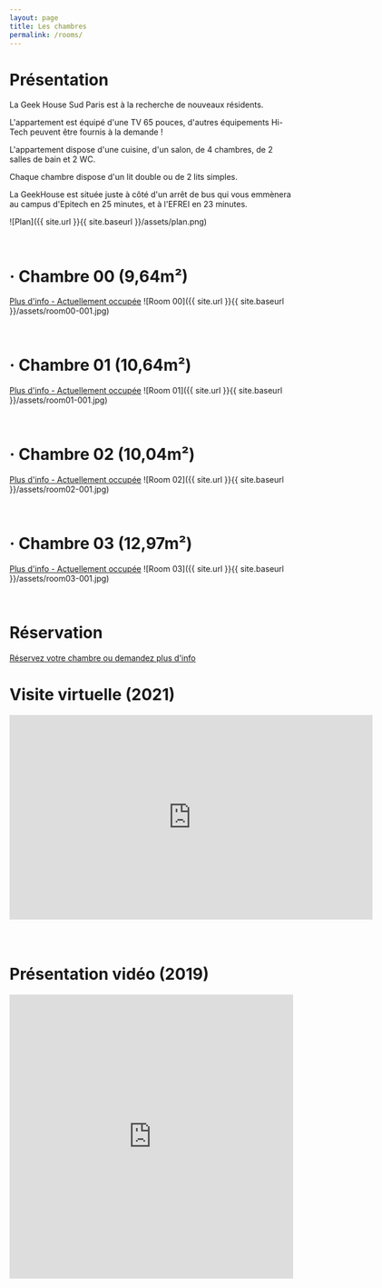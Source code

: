 ```yaml
---
layout: page
title: Les chambres
permalink: /rooms/
---
```


# Présentation

La Geek House Sud Paris est à la recherche de nouveaux résidents.

L'appartement est équipé d'une TV 65 pouces, d'autres équipements Hi-Tech peuvent être fournis à la demande !

L'appartement dispose d'une cuisine, d'un salon, de 4 chambres, de 2 salles de bain et 2 WC.

Chaque chambre dispose d'un lit double ou de 2 lits simples.

La GeekHouse est située juste à côté d'un arrêt de bus qui vous emmènera au campus d'Epitech en 25 minutes, et à l'EFREI en 23 minutes.

![Plan]({{ site.url }}{{ site.baseurl }}/assets/plan.png)

<br>

# &middot; Chambre 00 (9,64m&#178;)

[Plus d'info - Actuellement occupée](/room-00)
![Room 00]({{ site.url }}{{ site.baseurl }}/assets/room00-001.jpg)

<br>

# &middot; Chambre 01 (10,64m&#178;)

[Plus d'info - Actuellement occupée](/room-01)
![Room 01]({{ site.url }}{{ site.baseurl }}/assets/room01-001.jpg)

<br>

# &middot; Chambre 02 (10,04m&#178;)

[Plus d'info - Actuellement occupée](/room-02)
![Room 02]({{ site.url }}{{ site.baseurl }}/assets/room02-001.jpg)

<br>

# &middot; Chambre 03 (12,97m&#178;)

[Plus d'info - Actuellement occupée](/room-03)
![Room 03]({{ site.url }}{{ site.baseurl }}/assets/room03-001.jpg)

<br>

# Réservation

[Réservez votre chambre ou demandez plus d'info](/contact)

# Visite virtuelle (2021)

<iframe src="https://www.youtube.com/embed/k5sfGEz-QG0" frameborder="0" allow="accelerometer; autoplay; encrypted-media; gyroscope; picture-in-picture" allowfullscreen style="width:640px;height:360px;margin-bottom:40px"></iframe>

# Présentation vidéo (2019)

<div style="max-width: 500px;max-height:500px">
  <div style="position:relative;padding-top:100%;">
    <iframe src="https://www.youtube.com/embed/GCVLzFfNMoA" frameborder="0" allow="accelerometer; autoplay; encrypted-media; gyroscope; picture-in-picture" allowfullscreen
      style="position:absolute;top:0;left:0;width:100%;height:100%;"></iframe>
  </div>
</div>
